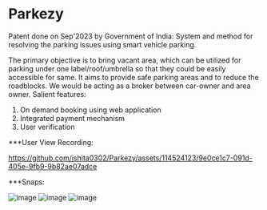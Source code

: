 # Parkezy
Patent done on Sep'2023 by Government of India: System and method for resolving the parking issues using smart vehicle parking.

The primary objective is to bring vacant area, which can be utilized for parking under one label/roof/umbrella so that they could be easily accessible for same. It aims to provide safe parking areas and to reduce the roadblocks. We would be acting as a broker between car-owner and area owner. 
Salient features:
1.	On demand booking using web application 
2.	Integrated payment mechanism 
3.	User verification

***User View Recording: 

https://github.com/ishita0302/Parkezy/assets/114524123/9e0ce1c7-091d-405e-9fb9-9b82ae07adce

***Snaps:

![image](https://github.com/ishita0302/Parkezy/assets/114524123/91ad92c4-2375-4810-b3a8-767aeb6e5726)
![image](https://github.com/ishita0302/Parkezy/assets/114524123/76cfcf65-dae8-413c-827d-0d45e78a87f1)
![image](https://github.com/ishita0302/Parkezy/assets/114524123/349354ec-e005-4297-b6ac-b7f7e0d6e825)




